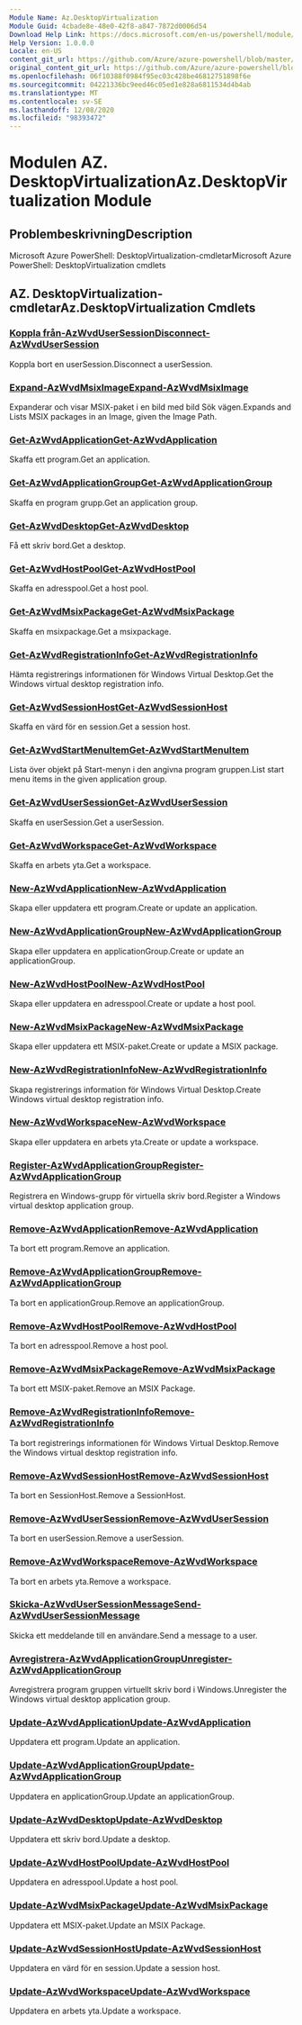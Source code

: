 ```yaml
---
Module Name: Az.DesktopVirtualization
Module Guid: 4cbade8e-48e0-42f8-a847-7872d0006d54
Download Help Link: https://docs.microsoft.com/en-us/powershell/module/az.desktopvirtualization
Help Version: 1.0.0.0
Locale: en-US
content_git_url: https://github.com/Azure/azure-powershell/blob/master/src/DesktopVirtualization/help/Az.DesktopVirtualization.md
original_content_git_url: https://github.com/Azure/azure-powershell/blob/master/src/DesktopVirtualization/help/Az.DesktopVirtualization.md
ms.openlocfilehash: 06f10388f0984f95ec03c428be46812751898f6e
ms.sourcegitcommit: 04221336bc9eed46c05ed1e828a6811534d4b4ab
ms.translationtype: MT
ms.contentlocale: sv-SE
ms.lasthandoff: 12/08/2020
ms.locfileid: "98393472"
---
```

# <span data-ttu-id="798f3-101">Modulen AZ. DesktopVirtualization</span><span class="sxs-lookup"><span data-stu-id="798f3-101">Az.DesktopVirtualization Module</span></span>
## <span data-ttu-id="798f3-102">Problembeskrivning</span><span class="sxs-lookup"><span data-stu-id="798f3-102">Description</span></span>
<span data-ttu-id="798f3-103">Microsoft Azure PowerShell: DesktopVirtualization-cmdletar</span><span class="sxs-lookup"><span data-stu-id="798f3-103">Microsoft Azure PowerShell: DesktopVirtualization cmdlets</span></span>

## <span data-ttu-id="798f3-104">AZ. DesktopVirtualization-cmdletar</span><span class="sxs-lookup"><span data-stu-id="798f3-104">Az.DesktopVirtualization Cmdlets</span></span>
### [<span data-ttu-id="798f3-105">Koppla från-AzWvdUserSession</span><span class="sxs-lookup"><span data-stu-id="798f3-105">Disconnect-AzWvdUserSession</span></span>](Disconnect-AzWvdUserSession.md)
<span data-ttu-id="798f3-106">Koppla bort en userSession.</span><span class="sxs-lookup"><span data-stu-id="798f3-106">Disconnect a userSession.</span></span>

### [<span data-ttu-id="798f3-107">Expand-AzWvdMsixImage</span><span class="sxs-lookup"><span data-stu-id="798f3-107">Expand-AzWvdMsixImage</span></span>](Expand-AzWvdMsixImage.md)
<span data-ttu-id="798f3-108">Expanderar och visar MSIX-paket i en bild med bild Sök vägen.</span><span class="sxs-lookup"><span data-stu-id="798f3-108">Expands and Lists MSIX packages in an Image, given the Image Path.</span></span>

### [<span data-ttu-id="798f3-109">Get-AzWvdApplication</span><span class="sxs-lookup"><span data-stu-id="798f3-109">Get-AzWvdApplication</span></span>](Get-AzWvdApplication.md)
<span data-ttu-id="798f3-110">Skaffa ett program.</span><span class="sxs-lookup"><span data-stu-id="798f3-110">Get an application.</span></span>

### [<span data-ttu-id="798f3-111">Get-AzWvdApplicationGroup</span><span class="sxs-lookup"><span data-stu-id="798f3-111">Get-AzWvdApplicationGroup</span></span>](Get-AzWvdApplicationGroup.md)
<span data-ttu-id="798f3-112">Skaffa en program grupp.</span><span class="sxs-lookup"><span data-stu-id="798f3-112">Get an application group.</span></span>

### [<span data-ttu-id="798f3-113">Get-AzWvdDesktop</span><span class="sxs-lookup"><span data-stu-id="798f3-113">Get-AzWvdDesktop</span></span>](Get-AzWvdDesktop.md)
<span data-ttu-id="798f3-114">Få ett skriv bord.</span><span class="sxs-lookup"><span data-stu-id="798f3-114">Get a desktop.</span></span>

### [<span data-ttu-id="798f3-115">Get-AzWvdHostPool</span><span class="sxs-lookup"><span data-stu-id="798f3-115">Get-AzWvdHostPool</span></span>](Get-AzWvdHostPool.md)
<span data-ttu-id="798f3-116">Skaffa en adresspool.</span><span class="sxs-lookup"><span data-stu-id="798f3-116">Get a host pool.</span></span>

### [<span data-ttu-id="798f3-117">Get-AzWvdMsixPackage</span><span class="sxs-lookup"><span data-stu-id="798f3-117">Get-AzWvdMsixPackage</span></span>](Get-AzWvdMsixPackage.md)
<span data-ttu-id="798f3-118">Skaffa en msixpackage.</span><span class="sxs-lookup"><span data-stu-id="798f3-118">Get a msixpackage.</span></span>

### [<span data-ttu-id="798f3-119">Get-AzWvdRegistrationInfo</span><span class="sxs-lookup"><span data-stu-id="798f3-119">Get-AzWvdRegistrationInfo</span></span>](Get-AzWvdRegistrationInfo.md)
<span data-ttu-id="798f3-120">Hämta registrerings informationen för Windows Virtual Desktop.</span><span class="sxs-lookup"><span data-stu-id="798f3-120">Get the Windows virtual desktop registration info.</span></span>

### [<span data-ttu-id="798f3-121">Get-AzWvdSessionHost</span><span class="sxs-lookup"><span data-stu-id="798f3-121">Get-AzWvdSessionHost</span></span>](Get-AzWvdSessionHost.md)
<span data-ttu-id="798f3-122">Skaffa en värd för en session.</span><span class="sxs-lookup"><span data-stu-id="798f3-122">Get a session host.</span></span>

### [<span data-ttu-id="798f3-123">Get-AzWvdStartMenuItem</span><span class="sxs-lookup"><span data-stu-id="798f3-123">Get-AzWvdStartMenuItem</span></span>](Get-AzWvdStartMenuItem.md)
<span data-ttu-id="798f3-124">Lista över objekt på Start-menyn i den angivna program gruppen.</span><span class="sxs-lookup"><span data-stu-id="798f3-124">List start menu items in the given application group.</span></span>

### [<span data-ttu-id="798f3-125">Get-AzWvdUserSession</span><span class="sxs-lookup"><span data-stu-id="798f3-125">Get-AzWvdUserSession</span></span>](Get-AzWvdUserSession.md)
<span data-ttu-id="798f3-126">Skaffa en userSession.</span><span class="sxs-lookup"><span data-stu-id="798f3-126">Get a userSession.</span></span>

### [<span data-ttu-id="798f3-127">Get-AzWvdWorkspace</span><span class="sxs-lookup"><span data-stu-id="798f3-127">Get-AzWvdWorkspace</span></span>](Get-AzWvdWorkspace.md)
<span data-ttu-id="798f3-128">Skaffa en arbets yta.</span><span class="sxs-lookup"><span data-stu-id="798f3-128">Get a workspace.</span></span>

### [<span data-ttu-id="798f3-129">New-AzWvdApplication</span><span class="sxs-lookup"><span data-stu-id="798f3-129">New-AzWvdApplication</span></span>](New-AzWvdApplication.md)
<span data-ttu-id="798f3-130">Skapa eller uppdatera ett program.</span><span class="sxs-lookup"><span data-stu-id="798f3-130">Create or update an application.</span></span>

### [<span data-ttu-id="798f3-131">New-AzWvdApplicationGroup</span><span class="sxs-lookup"><span data-stu-id="798f3-131">New-AzWvdApplicationGroup</span></span>](New-AzWvdApplicationGroup.md)
<span data-ttu-id="798f3-132">Skapa eller uppdatera en applicationGroup.</span><span class="sxs-lookup"><span data-stu-id="798f3-132">Create or update an applicationGroup.</span></span>

### [<span data-ttu-id="798f3-133">New-AzWvdHostPool</span><span class="sxs-lookup"><span data-stu-id="798f3-133">New-AzWvdHostPool</span></span>](New-AzWvdHostPool.md)
<span data-ttu-id="798f3-134">Skapa eller uppdatera en adresspool.</span><span class="sxs-lookup"><span data-stu-id="798f3-134">Create or update a host pool.</span></span>

### [<span data-ttu-id="798f3-135">New-AzWvdMsixPackage</span><span class="sxs-lookup"><span data-stu-id="798f3-135">New-AzWvdMsixPackage</span></span>](New-AzWvdMsixPackage.md)
<span data-ttu-id="798f3-136">Skapa eller uppdatera ett MSIX-paket.</span><span class="sxs-lookup"><span data-stu-id="798f3-136">Create or update a MSIX package.</span></span>

### [<span data-ttu-id="798f3-137">New-AzWvdRegistrationInfo</span><span class="sxs-lookup"><span data-stu-id="798f3-137">New-AzWvdRegistrationInfo</span></span>](New-AzWvdRegistrationInfo.md)
<span data-ttu-id="798f3-138">Skapa registrerings information för Windows Virtual Desktop.</span><span class="sxs-lookup"><span data-stu-id="798f3-138">Create Windows virtual desktop registration info.</span></span>

### [<span data-ttu-id="798f3-139">New-AzWvdWorkspace</span><span class="sxs-lookup"><span data-stu-id="798f3-139">New-AzWvdWorkspace</span></span>](New-AzWvdWorkspace.md)
<span data-ttu-id="798f3-140">Skapa eller uppdatera en arbets yta.</span><span class="sxs-lookup"><span data-stu-id="798f3-140">Create or update a workspace.</span></span>

### [<span data-ttu-id="798f3-141">Register-AzWvdApplicationGroup</span><span class="sxs-lookup"><span data-stu-id="798f3-141">Register-AzWvdApplicationGroup</span></span>](Register-AzWvdApplicationGroup.md)
<span data-ttu-id="798f3-142">Registrera en Windows-grupp för virtuella skriv bord.</span><span class="sxs-lookup"><span data-stu-id="798f3-142">Register a Windows virtual desktop application group.</span></span>

### [<span data-ttu-id="798f3-143">Remove-AzWvdApplication</span><span class="sxs-lookup"><span data-stu-id="798f3-143">Remove-AzWvdApplication</span></span>](Remove-AzWvdApplication.md)
<span data-ttu-id="798f3-144">Ta bort ett program.</span><span class="sxs-lookup"><span data-stu-id="798f3-144">Remove an application.</span></span>

### [<span data-ttu-id="798f3-145">Remove-AzWvdApplicationGroup</span><span class="sxs-lookup"><span data-stu-id="798f3-145">Remove-AzWvdApplicationGroup</span></span>](Remove-AzWvdApplicationGroup.md)
<span data-ttu-id="798f3-146">Ta bort en applicationGroup.</span><span class="sxs-lookup"><span data-stu-id="798f3-146">Remove an applicationGroup.</span></span>

### [<span data-ttu-id="798f3-147">Remove-AzWvdHostPool</span><span class="sxs-lookup"><span data-stu-id="798f3-147">Remove-AzWvdHostPool</span></span>](Remove-AzWvdHostPool.md)
<span data-ttu-id="798f3-148">Ta bort en adresspool.</span><span class="sxs-lookup"><span data-stu-id="798f3-148">Remove a host pool.</span></span>

### [<span data-ttu-id="798f3-149">Remove-AzWvdMsixPackage</span><span class="sxs-lookup"><span data-stu-id="798f3-149">Remove-AzWvdMsixPackage</span></span>](Remove-AzWvdMsixPackage.md)
<span data-ttu-id="798f3-150">Ta bort ett MSIX-paket.</span><span class="sxs-lookup"><span data-stu-id="798f3-150">Remove an MSIX Package.</span></span>

### [<span data-ttu-id="798f3-151">Remove-AzWvdRegistrationInfo</span><span class="sxs-lookup"><span data-stu-id="798f3-151">Remove-AzWvdRegistrationInfo</span></span>](Remove-AzWvdRegistrationInfo.md)
<span data-ttu-id="798f3-152">Ta bort registrerings informationen för Windows Virtual Desktop.</span><span class="sxs-lookup"><span data-stu-id="798f3-152">Remove the Windows virtual desktop registration info.</span></span>

### [<span data-ttu-id="798f3-153">Remove-AzWvdSessionHost</span><span class="sxs-lookup"><span data-stu-id="798f3-153">Remove-AzWvdSessionHost</span></span>](Remove-AzWvdSessionHost.md)
<span data-ttu-id="798f3-154">Ta bort en SessionHost.</span><span class="sxs-lookup"><span data-stu-id="798f3-154">Remove a SessionHost.</span></span>

### [<span data-ttu-id="798f3-155">Remove-AzWvdUserSession</span><span class="sxs-lookup"><span data-stu-id="798f3-155">Remove-AzWvdUserSession</span></span>](Remove-AzWvdUserSession.md)
<span data-ttu-id="798f3-156">Ta bort en userSession.</span><span class="sxs-lookup"><span data-stu-id="798f3-156">Remove a userSession.</span></span>

### [<span data-ttu-id="798f3-157">Remove-AzWvdWorkspace</span><span class="sxs-lookup"><span data-stu-id="798f3-157">Remove-AzWvdWorkspace</span></span>](Remove-AzWvdWorkspace.md)
<span data-ttu-id="798f3-158">Ta bort en arbets yta.</span><span class="sxs-lookup"><span data-stu-id="798f3-158">Remove a workspace.</span></span>

### [<span data-ttu-id="798f3-159">Skicka-AzWvdUserSessionMessage</span><span class="sxs-lookup"><span data-stu-id="798f3-159">Send-AzWvdUserSessionMessage</span></span>](Send-AzWvdUserSessionMessage.md)
<span data-ttu-id="798f3-160">Skicka ett meddelande till en användare.</span><span class="sxs-lookup"><span data-stu-id="798f3-160">Send a message to a user.</span></span>

### [<span data-ttu-id="798f3-161">Avregistrera-AzWvdApplicationGroup</span><span class="sxs-lookup"><span data-stu-id="798f3-161">Unregister-AzWvdApplicationGroup</span></span>](Unregister-AzWvdApplicationGroup.md)
<span data-ttu-id="798f3-162">Avregistrera program gruppen virtuellt skriv bord i Windows.</span><span class="sxs-lookup"><span data-stu-id="798f3-162">Unregister the Windows virtual desktop application group.</span></span>

### [<span data-ttu-id="798f3-163">Update-AzWvdApplication</span><span class="sxs-lookup"><span data-stu-id="798f3-163">Update-AzWvdApplication</span></span>](Update-AzWvdApplication.md)
<span data-ttu-id="798f3-164">Uppdatera ett program.</span><span class="sxs-lookup"><span data-stu-id="798f3-164">Update an application.</span></span>

### [<span data-ttu-id="798f3-165">Update-AzWvdApplicationGroup</span><span class="sxs-lookup"><span data-stu-id="798f3-165">Update-AzWvdApplicationGroup</span></span>](Update-AzWvdApplicationGroup.md)
<span data-ttu-id="798f3-166">Uppdatera en applicationGroup.</span><span class="sxs-lookup"><span data-stu-id="798f3-166">Update an applicationGroup.</span></span>

### [<span data-ttu-id="798f3-167">Update-AzWvdDesktop</span><span class="sxs-lookup"><span data-stu-id="798f3-167">Update-AzWvdDesktop</span></span>](Update-AzWvdDesktop.md)
<span data-ttu-id="798f3-168">Uppdatera ett skriv bord.</span><span class="sxs-lookup"><span data-stu-id="798f3-168">Update a desktop.</span></span>

### [<span data-ttu-id="798f3-169">Update-AzWvdHostPool</span><span class="sxs-lookup"><span data-stu-id="798f3-169">Update-AzWvdHostPool</span></span>](Update-AzWvdHostPool.md)
<span data-ttu-id="798f3-170">Uppdatera en adresspool.</span><span class="sxs-lookup"><span data-stu-id="798f3-170">Update a host pool.</span></span>

### [<span data-ttu-id="798f3-171">Update-AzWvdMsixPackage</span><span class="sxs-lookup"><span data-stu-id="798f3-171">Update-AzWvdMsixPackage</span></span>](Update-AzWvdMsixPackage.md)
<span data-ttu-id="798f3-172">Uppdatera ett MSIX-paket.</span><span class="sxs-lookup"><span data-stu-id="798f3-172">Update an  MSIX Package.</span></span>

### [<span data-ttu-id="798f3-173">Update-AzWvdSessionHost</span><span class="sxs-lookup"><span data-stu-id="798f3-173">Update-AzWvdSessionHost</span></span>](Update-AzWvdSessionHost.md)
<span data-ttu-id="798f3-174">Uppdatera en värd för en session.</span><span class="sxs-lookup"><span data-stu-id="798f3-174">Update a session host.</span></span>

### [<span data-ttu-id="798f3-175">Update-AzWvdWorkspace</span><span class="sxs-lookup"><span data-stu-id="798f3-175">Update-AzWvdWorkspace</span></span>](Update-AzWvdWorkspace.md)
<span data-ttu-id="798f3-176">Uppdatera en arbets yta.</span><span class="sxs-lookup"><span data-stu-id="798f3-176">Update a workspace.</span></span>

